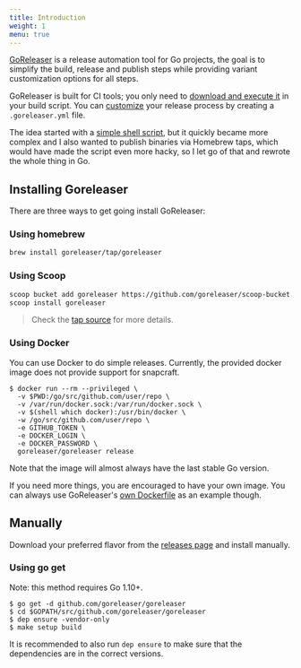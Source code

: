 ```yaml
---
title: Introduction
weight: 1
menu: true
---
```


[GoReleaser](https://github.com/goreleaser/goreleaser) is a release automation
tool for Go projects, the goal is to simplify the build, release and
publish steps while providing variant customization options for all steps.

GoReleaser is built for CI tools; you only need to
[download and execute it](#ci_integration) in your build script.
You can [customize](#customization) your release process by
creating a `.goreleaser.yml` file.

The idea started with a
[simple shell script](https://github.com/goreleaser/old-go-releaser),
but it quickly became more complex and I also wanted to publish binaries via
Homebrew taps, which would have made the script even more hacky, so I let go of
that and rewrote the whole thing in Go.

## Installing Goreleaser

There are three ways to get going install GoReleaser:

### Using homebrew

```sh
brew install goreleaser/tap/goreleaser
```

### Using Scoop

```sh
scoop bucket add goreleaser https://github.com/goreleaser/scoop-bucket.git
scoop install goreleaser
```

> Check the [tap source](https://github.com/goreleaser/homebrew-tap) for
> more details.

### Using Docker

You can use Docker to do simple releases. Currently, the provided docker
image does not provide support for snapcraft.

```console
$ docker run --rm --privileged \
  -v $PWD:/go/src/github.com/user/repo \
  -v /var/run/docker.sock:/var/run/docker.sock \
  -v $(shell which docker):/usr/bin/docker \
  -w /go/src/github.com/user/repo \
  -e GITHUB_TOKEN \
  -e DOCKER_LOGIN \
  -e DOCKER_PASSWORD \
  goreleaser/goreleaser release
```

Note that the image will almost always have the last stable Go version.

If you need more things, you are encouraged to have your own image. You can
always use GoReleaser's [own Dockerfile][dockerfile] as an example though.

[dockerfile]: https://github.com/goreleaser/goreleaser/blob/master/Dockerfile

## Manually

Download your preferred flavor from the [releases page](https://github.com/goreleaser/goreleaser/releases/latest) and install
manually.

### Using go get

Note: this method requires Go 1.10+.

```console
$ go get -d github.com/goreleaser/goreleaser
$ cd $GOPATH/src/github.com/goreleaser/goreleaser
$ dep ensure -vendor-only
$ make setup build
```

It is recommended to also run `dep ensure` to make sure that the dependencies
are in the correct versions.
